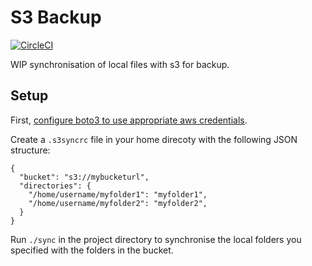 S3 Backup
=========

[![CircleCI](https://circleci.com/gh/MichaelAquilina/s3backup.svg?style=svg)](https://circleci.com/gh/MichaelAquilina/s3backup)

WIP synchronisation of local files with s3 for backup.

Setup
-----

First, [configure boto3 to use appropriate aws credentials](https://boto3.readthedocs.io/en/latest/guide/configuration.html).

Create a `.s3syncrc` file in your home direcoty with the following JSON structure:

```
{
  "bucket": "s3://mybucketurl",
  "directories": {
    "/home/username/myfolder1": "myfolder1",
    "/home/username/myfolder2": "myfolder2",
  }
}
```

Run `./sync` in the project directory to synchronise the local folders you specified with the folders in the bucket.
